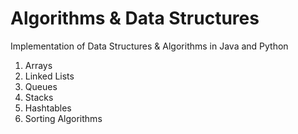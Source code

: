 # Algorithms & Data Structures
Implementation of Data Structures & Algorithms in Java and Python </br>

1. Arrays
2. Linked Lists
3. Queues
4. Stacks
5. Hashtables
6. Sorting Algorithms
